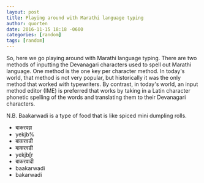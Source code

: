```yaml
---
layout: post
title: Playing around with Marathi language typing
author: quorten
date: 2016-11-15 18:18 -0600
categories: [random]
tags: [random]
---
```


So, here we go playing around with Marathi language typing.  There are
two methods of inputting the Devanagari characters used to spell out
Marathi language.  One method is the one key per character method.  In
today's world, that method is not very popular, but historically it
was the only method that worked with typewriters.  By contrast, in
today's world, an input method editor (IME) is preferred that works by
taking in a Latin character phonetic spelling of the words and
translating them to their Devanagari characters.

N.B. Baakarwadi is a type of food that is like spiced mini dumpling
rolls.

* बाकरवज्ञ
* yekjb%
* बाकरवडी
* बाकरवडी
* yekjb[r
* बाकरवादी
* baakarwadi
* bakarwadi

